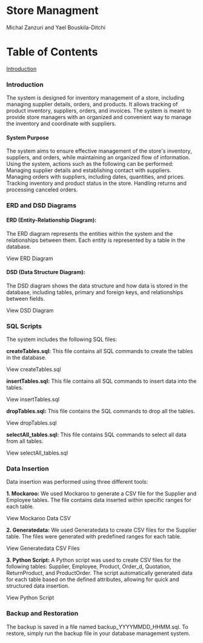 # Store Managment
Michal Zanzuri and Yael Bouskila-Ditchi
# Table of Contents
[Introduction](#introduction)


### Introduction
The system is designed for inventory management of a store, including managing supplier details, orders, and products. It allows tracking of product inventory, suppliers, orders, and invoices. The system is meant to provide store managers with an organized and convenient way to manage the inventory and coordinate with suppliers.

#### System Purpose
The system aims to ensure effective management of the store's inventory, suppliers, and orders, while maintaining an organized flow of information. Using the system, actions such as the following can be performed:
Managing supplier details and establishing contact with suppliers.
Managing orders with suppliers, including dates, quantities, and prices.
Tracking inventory and product status in the store.
Handling returns and processing canceled orders.

### ERD and DSD Diagrams
#### ERD (Entity-Relationship Diagram):
The ERD diagram represents the entities within the system and the relationships between them. Each entity is represented by a table in the database.

View ERD Diagram

#### DSD (Data Structure Diagram):
The DSD diagram shows the data structure and how data is stored in the database, including tables, primary and foreign keys, and relationships between fields.

View DSD Diagram

### SQL Scripts
The system includes the following SQL files:

**createTables.sql:** This file contains all SQL commands to create the tables in the database.

View createTables.sql

**insertTables.sql:** This file contains all SQL commands to insert data into the tables.

View insertTables.sql

**dropTables.sql:** This file contains the SQL commands to drop all the tables.

View dropTables.sql

**selectAll_tables.sql:** This file contains SQL commands to select all data from all tables.

View selectAll_tables.sql

### Data Insertion
Data insertion was performed using three different tools:

**1. Mockaroo:** We used Mockaroo to generate a CSV file for the Supplier and Employee tables. The file contains data inserted within specific ranges for each table.

View Mockaroo Data CSV

**2. Generatedata:** We used Generatedata to create CSV files for the Supplier table. The files were generated with predefined ranges for each table.

View Generatedata CSV Files

**3. Python Script:** A Python script was used to create CSV files for the following tables: Supplier, Employee, Product, Order_d, Quotation, ReturnProduct, and ProductOrder. The script automatically generated data for each table based on the defined attributes, allowing for quick and structured data insertion.

View Python Script

### Backup and Restoration
The backup is saved in a file named backup_YYYYMMDD_HHMM.sql. To restore, simply run the backup file in your database management system.
